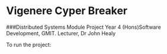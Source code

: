 # Vigenere Cyper Breaker
###Distributed Systems Module Project Year 4 (Hons)Software Development, GMIT.
Lecturer, Dr John Healy

To run the project:

